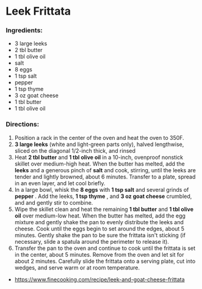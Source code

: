 # Leek Frittata 

### Ingredients: 
* 3 large leeks
* 2 tbl butter
* 1 tbl olive oil
*  salt
* 8 eggs
* 1 tsp salt
*  pepper
* 1 tsp thyme
* 3 oz goat cheese
* 1 tbl butter
* 1 tbl olive oil

### Directions: 
1. Position a rack in the center of the oven and heat the oven to 350F. 
2. **3 large leeks** (white and light-green parts only), halved lengthwise, sliced on the diagonal 1/2-inch thick, and rinsed 
3. Heat **2 tbl butter** and **1 tbl olive oil** in a 10-inch, ovenproof nonstick skillet over medium-high heat. When the butter has melted, add the **leeks** and a generous pinch of **salt** and cook, stirring, until the leeks are tender and lightly browned, about 6 minutes. Transfer to a plate, spread in an even layer, and let cool briefly. 
4. In a large bowl, whisk the **8 eggs** with **1 tsp salt** and several grinds of **pepper** . Add the leeks, **1 tsp thyme** , and **3 oz goat cheese** crumbled, and and gently stir to combine. 
5. Wipe the skillet clean and heat the remaining **1 tbl butter** and **1 tbl olive oil** over medium-low heat. When the butter has melted, add the egg mixture and gently shake the pan to evenly distribute the leeks and cheese. Cook until the eggs begin to set around the edges, about 5 minutes. Gently shake the pan to be sure the frittata isn't sticking (if necessary, slide a spatula around the perimeter to release it). 
6. Transfer the pan to the oven and continue to cook until the frittata is set in the center, about 5 minutes. Remove from the oven and let sit for about 2 minutes. Carefully slide the frittata onto a serving plate, cut into wedges, and serve warm or at room temperature. 
* https://www.finecooking.com/recipe/leek-and-goat-cheese-frittata 
